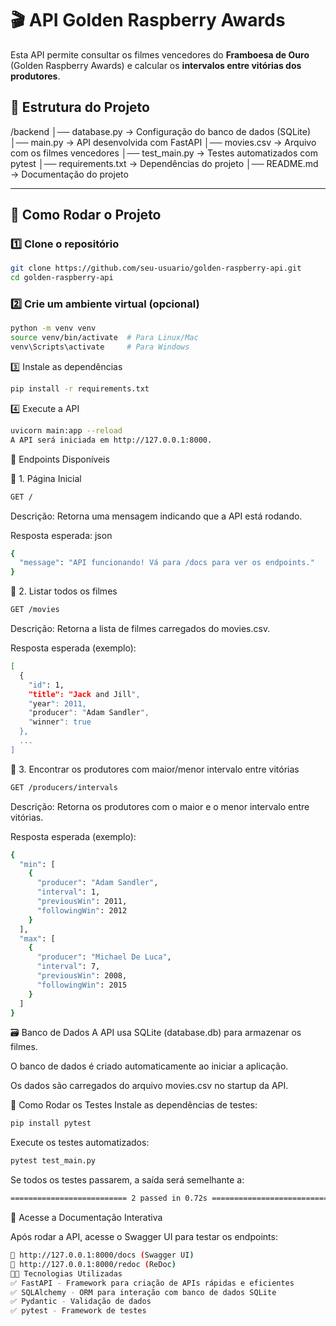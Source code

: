 # 🎬 API Golden Raspberry Awards

Esta API permite consultar os filmes vencedores do **Framboesa de Ouro** (Golden Raspberry Awards) e calcular os **intervalos entre vitórias dos produtores**.

## 📂 Estrutura do Projeto

/backend │── database.py → Configuração do banco de dados (SQLite) │── main.py → API desenvolvida com FastAPI │── movies.csv → Arquivo com os filmes vencedores │── test_main.py → Testes automatizados com pytest │── requirements.txt → Dependências do projeto │── README.md → Documentação do projeto

---

## 🚀 Como Rodar o Projeto

### 1️⃣ Clone o repositório
```sh
git clone https://github.com/seu-usuario/golden-raspberry-api.git
cd golden-raspberry-api
```

### 2️⃣ Crie um ambiente virtual (opcional)
```sh
python -m venv venv
source venv/bin/activate  # Para Linux/Mac
venv\Scripts\activate     # Para Windows
```
3️⃣ Instale as dependências
```sh
pip install -r requirements.txt
```
4️⃣ Execute a API
```sh
uvicorn main:app --reload
A API será iniciada em http://127.0.0.1:8000.
```

📌 Endpoints Disponíveis

🔹 1. Página Inicial
```sh
GET /
```
Descrição: Retorna uma mensagem indicando que a API está rodando.

Resposta esperada:
json
```sh
{
  "message": "API funcionando! Vá para /docs para ver os endpoints."
}
```
🔹 2. Listar todos os filmes
```sh
GET /movies
```
Descrição: Retorna a lista de filmes carregados do movies.csv.

Resposta esperada (exemplo):
```sh
[
  {
    "id": 1,
    "title": "Jack and Jill",
    "year": 2011,
    "producer": "Adam Sandler",
    "winner": true
  },
  ...
]
```
🔹 3. Encontrar os produtores com maior/menor intervalo entre vitórias
```sh
GET /producers/intervals
```
Descrição: Retorna os produtores com o maior e o menor intervalo entre vitórias.

Resposta esperada (exemplo):
```sh
{
  "min": [
    {
      "producer": "Adam Sandler",
      "interval": 1,
      "previousWin": 2011,
      "followingWin": 2012
    }
  ],
  "max": [
    {
      "producer": "Michael De Luca",
      "interval": 7,
      "previousWin": 2008,
      "followingWin": 2015
    }
  ]
}
```
🗃️ Banco de Dados
  A API usa SQLite (database.db) para armazenar os filmes.
  
  O banco de dados é criado automaticamente ao iniciar a aplicação.
  
  Os dados são carregados do arquivo movies.csv no startup da API.

🧪 Como Rodar os Testes
Instale as dependências de testes:

```sh
pip install pytest
```
Execute os testes automatizados:
```sh
pytest test_main.py
```
Se todos os testes passarem, a saída será semelhante a:
```sh
========================== 2 passed in 0.72s ==========================
```
🔗 Acesse a Documentação Interativa

Após rodar a API, acesse o Swagger UI para testar os endpoints:
```sh
📌 http://127.0.0.1:8000/docs (Swagger UI)
📌 http://127.0.0.1:8000/redoc (ReDoc)
👨‍💻 Tecnologias Utilizadas
✅ FastAPI - Framework para criação de APIs rápidas e eficientes
✅ SQLAlchemy - ORM para interação com banco de dados SQLite
✅ Pydantic - Validação de dados
✅ pytest - Framework de testes
```
